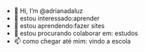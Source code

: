 - 👋 Hi, I’m @adrianadaluz
- 👀 estou interessado:aprender
- 🌱 estou aprendendo:fazer sites
- 💞️ estou procurando colaborar em: estudos 
- 📫 como chegar até mim: vindo a escola

<!---
adrianadaluz/adrianadaluz is a ✨ special ✨ repository because its `README.md` (this file) appears on your GitHub profile.
You can click the Preview link to take a look at your changes.
--->

